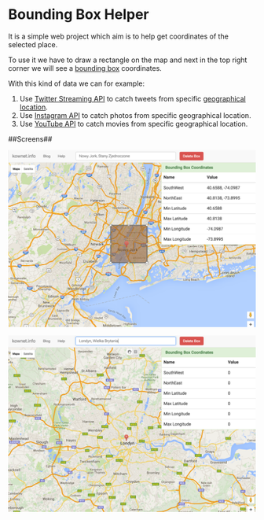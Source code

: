 Bounding Box Helper
====================

It is a simple web project which aim is to help get coordinates of the selected place.

To use it we have to draw a rectangle on the map and next in the top right corner we will see a [bounding box](http://wiki.openstreetmap.org/wiki/Bounding_Box) coordinates.

With this kind of data we can for example:

1. Use [Twitter Streaming API](https://dev.twitter.com/streaming/overview) to catch tweets from specific [geographical location](https://dev.twitter.com/streaming/overview/request-parameters#locations).
2. Use [Instagram API](https://instagram.com/developer/endpoints/locations/) to catch photos from specific geographical location.
3. Use [YouTube API](https://developers.google.com/youtube/v3/docs/search/list) to catch movies from specific geographical location.

##Screens##

![Selected Bounding Box](https://github.com/kownet/osint-maps-helper/blob/master/screens/BoundingBox.png)

![Without Box](https://github.com/kownet/osint-maps-helper/blob/master/screens/WithoutBoundingBox.png)
